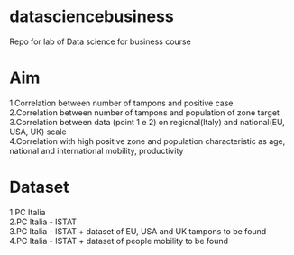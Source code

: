 # datasciencebusiness
Repo for lab of Data science for business course

# Aim
1.Correlation between number of tampons and positive case <br/>
2.Correlation between number of tampons and population of zone target <br/>
3.Correlation between data (point 1 e 2) on regional(Italy) and national(EU, USA, UK) scale <br/>
4.Correlation with high positive zone and population characteristic as age, national and international mobility, productivity <br/>

# Dataset 
1.PC Italia <br/>
2.PC Italia - ISTAT <br/>
3.PC Italia - ISTAT + dataset of EU, USA and UK tampons to be found <br/>
4.PC Italia - ISTAT + dataset of people mobility to be found <br/>
